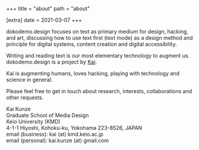 +++
title = "about"
path = "about"

[extra]
date = 2021-03-07
+++

dokodemo.design focuses on text as primary medium for design, hacking, and art, discussing how to use text first (text mode) as a design method and principle for digital systems, content creation and digital accessibility.

Writing and reading text is our most elementary technology to augment us. dokodemo.design is a project by [Kai](https://kaikunze.de/).

Kai is augmenting humans, loves hacking, playing with technology and science in general.


Please feel free to get in touch about research, interests, collaborations and other requests.


Kai Kunze\
Graduate School of Media Design\
Keio University (KMD)\
4-1-1 Hiyoshi, Kohoku-ku, Yokohama 223-8526, JAPAN\
email (business): kai (at) kmd.keio.ac.jp\
email (personal): kai.kunze (at) gmail.com
